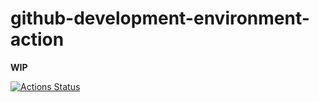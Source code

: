 github-development-environment-action
=====================================
**WIP**

[![Actions Status](https://github.com/dirkarnez/github-development-environment-action/workflows/development-environment-actions-workflow/badge.svg)](https://github.com/dirkarnez/github-development-environment-action/actions)